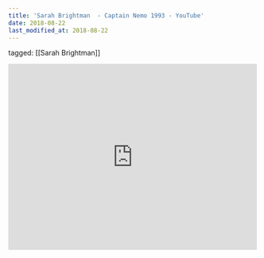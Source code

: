 ```yaml
---
title: 'Sarah Brightman  - Captain Nemo 1993 - YouTube'
date: 2018-08-22
last_modified_at: 2018-08-22
---
```

tagged: [[Sarah Brightman]]
<iframe allow="accelerometer; autoplay; clipboard-write; encrypted-media; gyroscope; picture-in-picture" allowfullscreen="" frameborder="0" height="375" id="youtube_iframe" src="https://www.youtube.com/embed/3yGg5gzuwPY?feature=oembed&amp;enablejsapi=1&amp;origin=https://safe.txmblr.com&amp;wmode=opaque" width="500"></iframe>